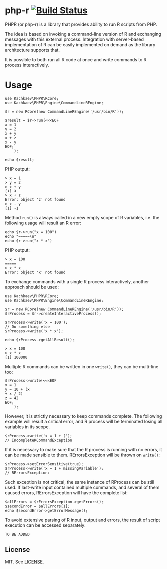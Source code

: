 # php-r [![Build Status](https://travis-ci.org/kachkaev/php-r.png?branch=master)](https://travis-ci.org/kachkaev/php-r)

PHPR (or php-r) is a library that provides ability to run R scripts from PHP.

The idea is based on invoking a command-line version of R and exchanging messages with this external process.
Integration with server-based implementation of R can be easily implemented on demand as the library architecture supports that.

It is possible to both run all R code at once and write commands to R process interactively.

# Usage

```
use Kachkaev\PHPR\RCore;
use Kachkaev\PHPR\Engine\CommandLineREngine;

$r = new RCore(new CommandLineREngine('/usr/bin/R'));

$result = $r->run(<<<EOF
x = 1
y = 2
x + y
x + z
x - y
EOF;
    );

echo $result;
```

PHP output:
```
> x = 1
> y = 2
> x + y
[1] 3
> x + z
Error: object 'z' not found 
> x - y
[1] -1
```

Method ```run()``` is always called in a new empty scope of R variables, i.e. the following usage will result an R error:

```
echo $r->run("x = 100")
echo "=====\n"
echo $r->run("x * x")
```

PHP output:
```
> x = 100
=====
> x * x
Error: object 'x' not found
```

To exchange commands with a single R process interactively, another approach should be used:
```
use Kachkaev\PHPR\RCore;
use Kachkaev\PHPR\Engine\CommandLineREngine;

$r = new RCore(new CommandLineREngine('/usr/bin/R'));
$rProcess = $r->createInteractiveProcess();

$rProcess->write('x = 100');
// Do something else
$rProcess->write('x * x');

echo $rProcess->getAllResult();
```

```
> x = 100
> x * x
[1] 100000
```

Multiple R commands can be written in one ```write()```, they can be multi-line too:

```
$rProcess->write(<<<EOF
x = 1
y = 10 + (x 
+ x / 2)
z = 42
EOF;
    );
```

However, it is strictly necessary to keep commands complete. The following example will result a critical error, and R process will be terminated losing all variables in its scope.

```
$rProcess->write('x = 1 + (');
// IncompleteRCommandException
```

If it is necessary to make sure that the R process is running with no errors, it can be made sensible to them.
RErrorsException will be thrown on ```write()```:

```
$rProcess->setErrorSensitive(true);
$rProcess->write('x = 1 + missingVariable');
// RErrorsException: 
```

Such exception is not critical, the same instance of RProcess can be still used. If last-write input contained multiple commands, and several of them caused errors, RErrorsException will have the complete list:

```
$allErrors = $rErrorsException->getErrors();
$secondError = $allErrors[1];
echo $secondError->getErrorMessage();
```

To avoid extensive parsing of R input, output and errors, the result of script execution can be accessed separately:
```
TO BE ADDED
```



## License

MIT. See [LICENSE](LICENSE).
